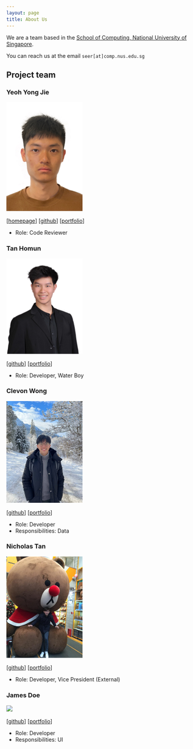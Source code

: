 ```yaml
---
layout: page
title: About Us
---
```


We are a team based in the [School of Computing, National University of Singapore](http://www.comp.nus.edu.sg).

You can reach us at the email `seer[at]comp.nus.edu.sg`

## Project team

### Yeoh Yong Jie

<img src="images/yyj-02.png" width="200px">

[[homepage](https://yeohyongjie.com)]
[[github](https://github.com/yyj-02)]
[[portfolio](team/yyj-02.md)]

* Role: Code Reviewer

### Tan Homun

<img src="images/homuntan02.png" width="200px">

[[github](https://github.com/homuntan02)]
[[portfolio](team/homuntan02.md)]

* Role: Developer, Water Boy

### Clevon Wong

<img src="images/clevon-w.png" width="200px">

[[github](https://github.com/clevon-w)] [[portfolio](team/clevon-w.md)]

* Role: Developer
* Responsibilities: Data

### Nicholas Tan

<img src="images/nt-nic.png" width="200px">

[[github](http://github.com/nt-nic)]
[[portfolio](team/nt-nic.md)]

* Role: Developer, Vice President (External)

### James Doe

<img src="images/johndoe.png" width="200px">

[[github](http://github.com/johndoe)]
[[portfolio](team/johndoe.md)]

* Role: Developer
* Responsibilities: UI
